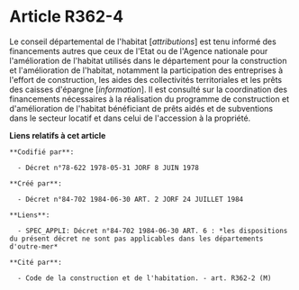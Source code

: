 # Article R362-4

Le conseil départemental de l'habitat [*attributions*] est tenu informé des financements autres que ceux de l'Etat ou de
l'Agence nationale pour l'amélioration de l'habitat utilisés dans le département pour la construction et l'amélioration de
l'habitat, notamment la participation des entreprises à l'effort de construction, les aides des collectivités territoriales
et les prêts des caisses d'épargne [*information*]. Il est consulté sur la coordination des financements nécessaires à la
réalisation du programme de construction et d'amélioration de l'habitat bénéficiant de prêts aidés et de subventions dans le
secteur locatif et dans celui de l'accession à la propriété.

**Liens relatifs à cet article**

	**Codifié par**:

	  - Décret n°78-622 1978-05-31 JORF 8 JUIN 1978

	**Créé par**:

	  - Décret n°84-702 1984-06-30 ART. 2 JORF 24 JUILLET 1984

	**Liens**:

	  - SPEC_APPLI: Décret n°84-702 1984-06-30 ART. 6 : *les dispositions du présent décret ne sont pas applicables dans les départements d'outre-mer*

	**Cité par**:

	  - Code de la construction et de l'habitation. - art. R362-2 (M)
